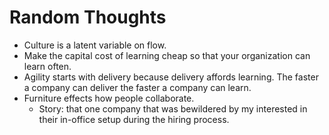 # Random Thoughts

* Culture is a latent variable on flow.
* Make the capital cost of learning cheap so that your organization can learn often.
* Agility starts with delivery because delivery affords learning. The faster a company can deliver the faster a company can learn.
* Furniture effects how people collaborate.
  * Story: that one company that was bewildered by my interested in their in-office setup during the hiring process.
